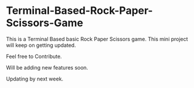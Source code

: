 # Terminal-Based-Rock-Paper-Scissors-Game
This is a Terminal Based basic Rock Paper Scissors game. This mini project will keep on getting updated. 

Feel free to Contribute.


Will be adding new features soon.

Updating by next week.

